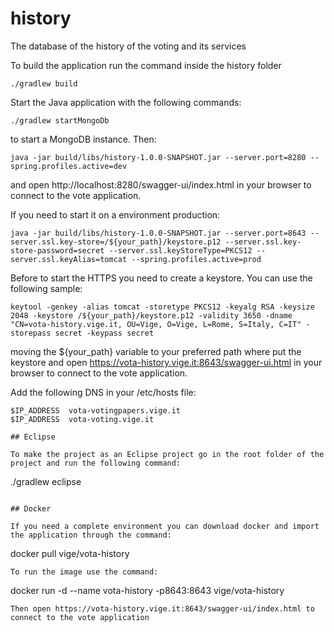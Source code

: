 # history
The database of the history of the voting and its services

To build the application run the command inside the history folder
```
./gradlew build
```
Start the Java application with the following commands:
```
./gradlew startMongoDb
```
to start a MongoDB instance. Then:
```
java -jar build/libs/history-1.0.0-SNAPSHOT.jar --server.port=8280 --spring.profiles.active=dev
```
and open http://localhost:8280/swagger-ui/index.html in your browser to connect to the vote application.

If you need to start it on a environment production:
```
java -jar build/libs/history-1.0.0-SNAPSHOT.jar --server.port=8643 --server.ssl.key-store=/${your_path}/keystore.p12 --server.ssl.key-store-password=secret --server.ssl.keyStoreType=PKCS12 --server.ssl.keyAlias=tomcat --spring.profiles.active=prod
```
Before to start the HTTPS you need to create a keystore. You can use the following sample:
```
keytool -genkey -alias tomcat -storetype PKCS12 -keyalg RSA -keysize 2048 -keystore /${your_path}/keystore.p12 -validity 3650 -dname "CN=vota-history.vige.it, OU=Vige, O=Vige, L=Rome, S=Italy, C=IT" -storepass secret -keypass secret
```
moving the ${your_path} variable to your preferred path where put the keystore and open https://vota-history.vige.it:8643/swagger-ui.html in your browser to connect to the vote application.

Add the following DNS in your /etc/hosts file:
```
$IP_ADDRESS  vota-votingpapers.vige.it
$IP_ADDRESS  vota-voting.vige.it

## Eclipse

To make the project as an Eclipse project go in the root folder of the project and run the following command:
```
./gradlew eclipse
```

## Docker

If you need a complete environment you can download docker and import the application through the command:
```
docker pull vige/vota-history
```
To run the image use the command:
```
docker run -d --name vota-history -p8643:8643 vige/vota-history
```
Then open https://vota-history.vige.it:8643/swagger-ui/index.html to connect to the vote application
